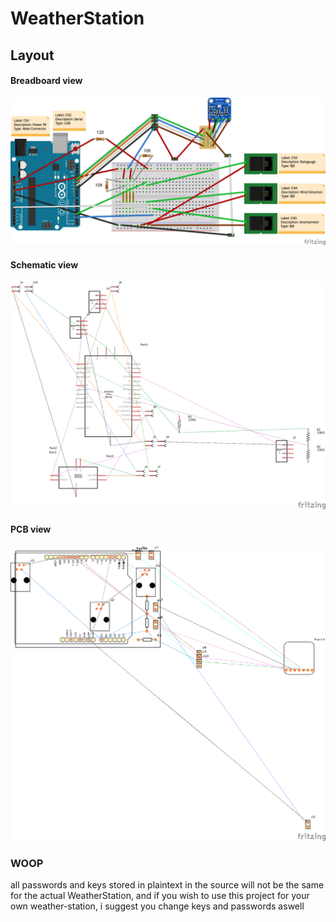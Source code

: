 # WeatherStation

## Layout

#### Breadboard view
![Alt text](layout/BreadBoard.png?raw=true "Breadboard view")

#### Schematic view
![Alt text](layout/Schematic.png?raw=true "Breadboard view")

#### PCB view
![Alt text](layout/PCB.png?raw=true "Breadboard view")

### WOOP
all passwords and keys stored in plaintext in the source will not be the same for the actual WeatherStation, and if you wish to use this project for your own weather-station, i suggest you change keys and passwords aswell


